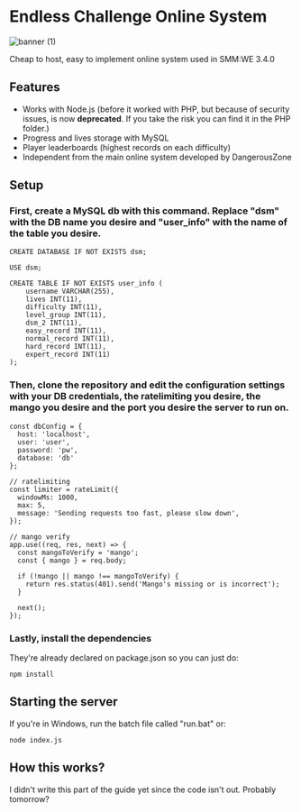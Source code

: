 # Endless Challenge Online System

![banner (1)](https://github.com/HeXpp/online-challenge/assets/97027903/573f55a0-b1b3-4317-8f89-9e2eea52bd76)

Cheap to host, easy to implement online system used in SMM:WE 3.4.0
## Features
- Works with Node.js (before it worked with PHP, but because of security issues, is now **deprecated**. If you take the risk you can find it in the PHP folder.)
- Progress and lives storage with MySQL
- Player leaderboards (highest records on each difficulty)
- Independent from the main online system developed by DangerousZone

## Setup
### First, create a MySQL db with this command. Replace "dsm" with the DB name you desire and "user_info" with the name of the table you desire.
```
CREATE DATABASE IF NOT EXISTS dsm;

USE dsm;

CREATE TABLE IF NOT EXISTS user_info (
    username VARCHAR(255),
    lives INT(11),
    difficulty INT(11),
    level_group INT(11),
    dsm_2 INT(11),
    easy_record INT(11),
    normal_record INT(11),
    hard_record INT(11),
    expert_record INT(11)
);
```
### Then, clone the repository and edit the configuration settings with your DB credentials, the ratelimiting you desire, the mango you desire and the port you desire the server to run on.
```
const dbConfig = {
  host: 'localhost',
  user: 'user',
  password: 'pw',
  database: 'db'
};
```
```
// ratelimiting
const limiter = rateLimit({
  windowMs: 1000,
  max: 5,
  message: 'Sending requests too fast, please slow down',
});
```
```
// mango verify
app.use((req, res, next) => {
  const mangoToVerify = 'mango';
  const { mango } = req.body;

  if (!mango || mango !== mangoToVerify) {
    return res.status(401).send('Mango's missing or is incorrect');
  }

  next();
});
```

### Lastly, install the dependencies
They're already declared on package.json so you can just do:
```
npm install
```
## Starting the server
If you're in Windows, run the batch file called "run.bat" or:
```
node index.js
```
## How this works?
I didn't write this part of the guide yet since the code isn't out. Probably tomorrow?


